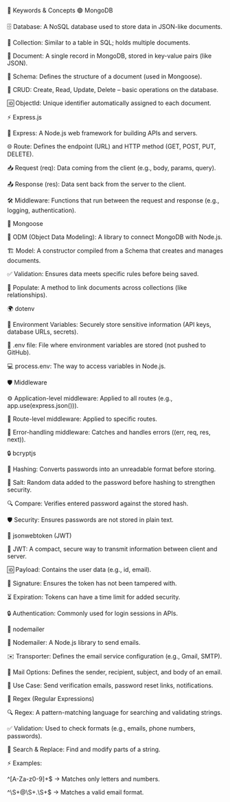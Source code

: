 🔑 Keywords & Concepts
🟢 MongoDB

🗄️ Database: A NoSQL database used to store data in JSON-like documents.

📂 Collection: Similar to a table in SQL; holds multiple documents.

📑 Document: A single record in MongoDB, stored in key-value pairs (like JSON).

📝 Schema: Defines the structure of a document (used in Mongoose).

🔄 CRUD: Create, Read, Update, Delete – basic operations on the database.

🆔 ObjectId: Unique identifier automatically assigned to each document.

⚡ Express.js

🚀 Express: A Node.js web framework for building APIs and servers.

🌐 Route: Defines the endpoint (URL) and HTTP method (GET, POST, PUT, DELETE).

📥 Request (req): Data coming from the client (e.g., body, params, query).

📤 Response (res): Data sent back from the server to the client.

🛠️ Middleware: Functions that run between the request and response (e.g., logging, authentication).

🐹 Mongoose

🔗 ODM (Object Data Modeling): A library to connect MongoDB with Node.js.

🏗️ Model: A constructor compiled from a Schema that creates and manages documents.

✅ Validation: Ensures data meets specific rules before being saved.

🤝 Populate: A method to link documents across collections (like relationships).

🌍 dotenv

🔐 Environment Variables: Securely store sensitive information (API keys, database URLs, secrets).

📄 .env file: File where environment variables are stored (not pushed to GitHub).

💻 process.env: The way to access variables in Node.js.

🛡️ Middleware

⚙️ Application-level middleware: Applied to all routes (e.g., app.use(express.json())).

🎯 Route-level middleware: Applied to specific routes.

🚨 Error-handling middleware: Catches and handles errors ((err, req, res, next)).

🔒 bcryptjs

🔑 Hashing: Converts passwords into an unreadable format before storing.

🧂 Salt: Random data added to the password before hashing to strengthen security.

🔍 Compare: Verifies entered password against the stored hash.

🛡️ Security: Ensures passwords are not stored in plain text.

🔑 jsonwebtoken (JWT)

🎫 JWT: A compact, secure way to transmit information between client and server.

🆔 Payload: Contains the user data (e.g., id, email).

🔏 Signature: Ensures the token has not been tampered with.

⏳ Expiration: Tokens can have a time limit for added security.

🔒 Authentication: Commonly used for login sessions in APIs.

📧 nodemailer

📮 Nodemailer: A Node.js library to send emails.

✉️ Transporter: Defines the email service configuration (e.g., Gmail, SMTP).

📨 Mail Options: Defines the sender, recipient, subject, and body of an email.

🔔 Use Case: Send verification emails, password reset links, notifications.

🧾 Regex (Regular Expressions)

🔍 Regex: A pattern-matching language for searching and validating strings.

✅ Validation: Used to check formats (e.g., emails, phone numbers, passwords).

🔄 Search & Replace: Find and modify parts of a string.

⚡ Examples:

^[A-Za-z0-9]+$ → Matches only letters and numbers.

^\S+@\S+\.\S+$ → Matches a valid email format.
